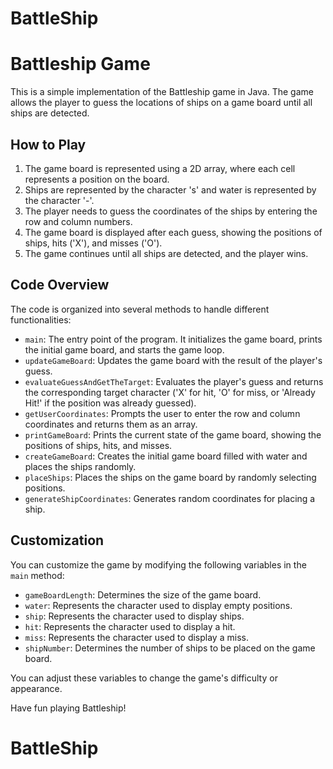 # BattleShip
# Battleship Game

This is a simple implementation of the Battleship game in Java. The game allows the player to guess the locations of ships on a game board until all ships are detected.

## How to Play

1. The game board is represented using a 2D array, where each cell represents a position on the board.
2. Ships are represented by the character 's' and water is represented by the character '-'.
3. The player needs to guess the coordinates of the ships by entering the row and column numbers.
4. The game board is displayed after each guess, showing the positions of ships, hits ('X'), and misses ('O').
5. The game continues until all ships are detected, and the player wins.

## Code Overview

The code is organized into several methods to handle different functionalities:

- `main`: The entry point of the program. It initializes the game board, prints the initial game board, and starts the game loop.
- `updateGameBoard`: Updates the game board with the result of the player's guess.
- `evaluateGuessAndGetTheTarget`: Evaluates the player's guess and returns the corresponding target character ('X' for hit, 'O' for miss, or 'Already Hit!' if the position was already guessed).
- `getUserCoordinates`: Prompts the user to enter the row and column coordinates and returns them as an array.
- `printGameBoard`: Prints the current state of the game board, showing the positions of ships, hits, and misses.
- `createGameBoard`: Creates the initial game board filled with water and places the ships randomly.
- `placeShips`: Places the ships on the game board by randomly selecting positions.
- `generateShipCoordinates`: Generates random coordinates for placing a ship.

## Customization

You can customize the game by modifying the following variables in the `main` method:

- `gameBoardLength`: Determines the size of the game board.
- `water`: Represents the character used to display empty positions.
- `ship`: Represents the character used to display ships.
- `hit`: Represents the character used to display a hit.
- `miss`: Represents the character used to display a miss.
- `shipNumber`: Determines the number of ships to be placed on the game board.

You can adjust these variables to change the game's difficulty or appearance.

Have fun playing Battleship!
# BattleShip
